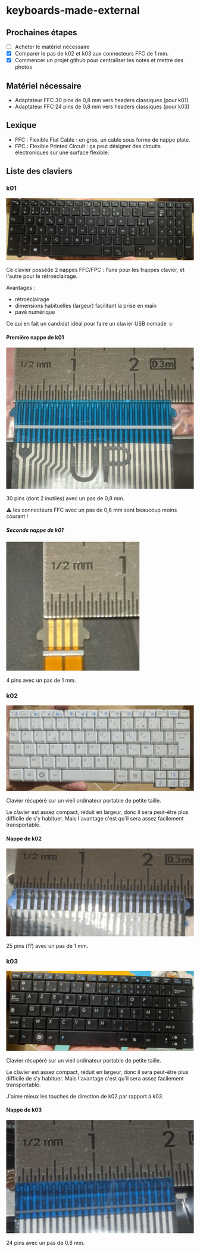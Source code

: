 # keyboards-made-external

## Prochaines étapes

* [ ] Acheter le matériel nécessaire
* [x] Comparer le pas de k02 et k03 aux connecteurs FFC de 1 mm.
* [x] Commencer un projet github pour centraliser les notes et mettre des photos

## Matériel nécessaire

* Adaptateur FFC 30 pins de 0,8 mm vers headers classiques (pour k01)
* Adaptateur FFC 24 pins de 0,8 mm vers headers classiques (pour k03)

## Lexique

* FFC : Flexible Flat Cable : en gros, un cable sous forme de nappe plate.
* FPC : Flexible Printed Circuit : ça peut désigner des circuits électroniques sur une surface flexible.

## Liste des claviers

### k01

![Photo de face de k01](images/k01.jpg)

Ce clavier possède 2 nappes FFC/FPC : l'une pour les frappes clavier, et l'autre pour le rétroéclairage.

Avantages :

* rétroéclairage
* dimensions habituelles (largeur) facilitant la prise en main
* pavé numérique

Ce qui en fait un candidat idéal pour faire un clavier USB nomade ☺️

#### Première nappe de k01

![Première nappe de k01](images/k01_pins.jpg)

30 pins (dont 2 inutiles) avec un pas de 0,8 mm.

⚠️ les connecteurs FFC avec un pas de 0,8 mm sont beaucoup moins courant !

##### Seconde nappe de k01

![Seconde nappe de k01](images/k01_pins2.jpg)

4 pins avec un pas de 1 mm.

### k02

![Photo de face de k02](images/k02.jpg)

Clavier récupéré sur un vieil ordinateur portable de petite taille.

Le clavier est assez compact, réduit en largeur, donc il sera peut-être plus difficile de s'y habituer.
Mais l'avantage c'est qu'il sera assez facilement transportable.

#### Nappe de k02

![Nappe de k02](images/k02_pins.jpg)

25 pins (⁉️) avec un pas de 1 mm.

### k03

![Photo de face de k03](images/k03.jpg)

Clavier récupéré sur un vieil ordinateur portable de petite taille.

Le clavier est assez compact, réduit en largeur, donc il sera peut-être plus difficile de s'y habituer.
Mais l'avantage c'est qu'il sera assez facilement transportable.

J'aime mieux les touches de direction de k02 par rapport à k03.

#### Nappe de k03

![Nappe de k03](images/k03_pins.jpg)

24 pins avec un pas de 0,8 mm.
